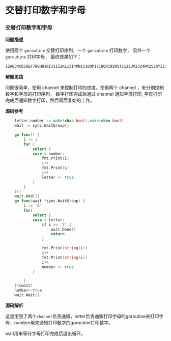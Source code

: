# 交替打印数字和字母

### 交替打印数字和字母

**问题描述**

使用两个 `goroutine` 交替打印序列，一个 `goroutine` 打印数字， 另外一个 `goroutine` 打印字母， 最终效果如下：

```bash
12AB34CD56EF78GH910IJ1112KL1314MN1516OP1718QR1920ST2122UV2324WX2526YZ2728
```

**解题思路**

问题很简单，使用 channel 来控制打印的进度。使用两个 channel ，来分别控制数字和字母的打印序列， 数字打印完成后通过 channel 通知字母打印, 字母打印完成后通知数字打印，然后周而复始的工作。

**源码参考**

```go
    letter,number := make(chan bool),make(chan bool)
    wait := sync.WaitGroup{}

    go func() {
        i := 1
        for {
            select {
            case <-number:
                fmt.Print(i)
                i++
                fmt.Print(i)
                i++
                letter <- true
            }
        }
    }()
    wait.Add(1)
    go func(wait *sync.WaitGroup) {
        i := 'A'
        for{
            select {
            case <-letter:
                if i >= 'Z' {
                    wait.Done()
                    return
                }

                fmt.Print(string(i))
                i++
                fmt.Print(string(i))
                i++
                number <- true
            }

        }
    }(&wait)
    number<-true
    wait.Wait()
```

**源码解析**

这里用到了两个`channel`负责通知，letter负责通知打印字母的goroutine来打印字母，number用来通知打印数字的goroutine打印数字。

wait用来等待字母打印完成后退出循环。

